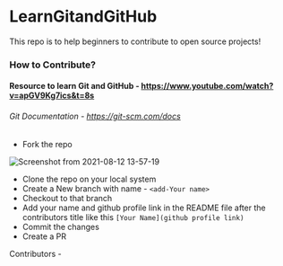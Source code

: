 # LearnGitandGitHub

This repo is to help beginners to contribute to open source projects!


### How to Contribute?

#### Resource to learn Git and GitHub - https://www.youtube.com/watch?v=apGV9Kg7ics&t=8s
###### Git Documentation - https://git-scm.com/docs
- Fork the repo 

![Screenshot from 2021-08-12 13-57-19](https://user-images.githubusercontent.com/72812470/129164412-1a71ffc0-1cc1-4b67-964a-0adef87068ea.png)

- Clone the repo on your local system
- Create a New branch with name -  `<add-Your name>`
- Checkout to that branch
- Add your name and github profile link in the README file after the contributors title like this `[Your Name](github profile link)` 
- Commit the changes
- Create a PR


Contributors - 







